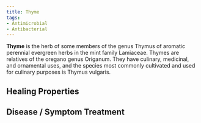 ```yaml
---
title: Thyme
tags:
- Antimicrobial
- Antibacterial
---
```

**Thyme** is the herb of some members of the genus Thymus of aromatic perennial evergreen herbs in the mint family Lamiaceae. Thymes are relatives of the oregano genus Origanum. They have culinary, medicinal, and ornamental uses, and the species most commonly cultivated and used for culinary purposes is Thymus vulgaris.

## Healing Properties

## Disease / Symptom Treatment

[^1]: **Title:** [ ]( )<br>
**Publication:** [ ]( )<br>
**Date:** <br>
**Study Type:** Animal Study, Commentary, Human Study: In Vitro - In Vivo - In Silico, Human: Case Report, Meta Analysis, Review<br>
**Author(s):** <br>
**Institution(s):** <br>
**Abstract:** <br>
**IPFS:** [ipfs.io](https://ipfs.io/ipfs/), [cloudflare-ipfs.com](https://cloudflare-ipfs.com/ipfs/)

[^2]: **Title:** [ ]( )<br>
**Publication:** [ ]( )<br>
**Date:** <br>
**Study Type:** Animal Study, Commentary, Human Study: In Vitro - In Vivo - In Silico, Human: Case Report, Meta Analysis, Review<br>
**Author(s):** <br>
**Institution(s):** <br>
**Abstract:** <br>
**IPFS:** [ipfs.io](https://ipfs.io/ipfs/), [cloudflare-ipfs.com](https://cloudflare-ipfs.com/ipfs/)
